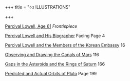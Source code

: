 +++
title = "०३ ILLUSTRATIONS"

+++

[Percival Lowell, Age 61](#ill1) _Frontispiece_

[Percival Lowell and His Biographer](#ill2) Facing Page 4

[Percival Lowell and the Members of the Korean Embassy](#ill3) 16

[Observing and Drawing the Canals of Mars](#ill4) 116

[Gaps in the Asteroids and the Rings of Saturn](#ill5) 166

[Predicted and Actual Orbits of Pluto](#ill6) Page 199
